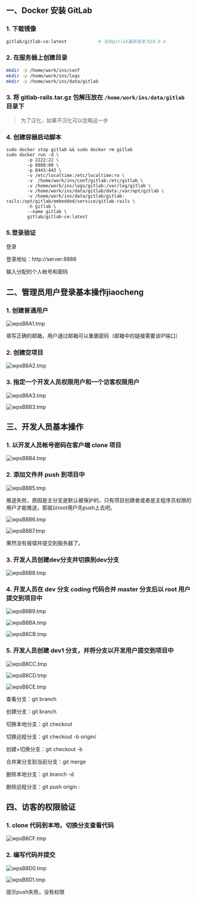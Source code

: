 ## 一、Docker 安装 GitLab

### 1. 下载镜像

```bash
gitlab/gitlab-ce:latest            # 当前gitlab最新版本为10.0.4
```

### 2. 在服务器上创建目录

```bash
mkdir -p /home/work/ins/conf
mkdir -p /home/work/ins/logs
mkdir -p /home/work/ins/data/gitlab
```

### 3. 将 gitlab-rails.tar.gz 包解压放在 `/home/work/ins/data/gitlab` 目录下  

> 为了汉化，如果不汉化可以忽略这一步

### 4. 创建容器启动脚本
```shell
sudo docker stop gitlab && sudo docker rm gitlab
sudo docker run -d \
        -p 2222:22 \
        -p 8888:80 \
        -p 8443:443 \
        -v /etc/localtime:/etc/localtime:ro \
        -v  /home/work/ins/conf/gitlab:/etc/gitlab \
        -v /home/work/ins/logs/gitlab:/var/log/gitlab \
        -v /home/work/ins/data/gitlab/data:/var/opt/gitlab \
        -v /home/work/ins/data/gitlab/gitlab-rails:/opt/gitlab/embedded/service/gitlab-rails \
        -h gitlab \
        --name gitlab \
        gitlab/gitlab-ce:latest
```

### 5.登录验证

登录

登录地址：http://server:8888

输入分配的个人帐号和密码

## 二、管理员用户登录基本操作jiaocheng

### 1. 创建普通用户

![wpsB8A1.tmp](http://images2017.cnblogs.com/blog/1059167/201710/1059167-20171020120203209-325849472.jpg)

填写正确的邮箱，用户通过邮箱可以重置密码（邮箱中的链接需要该IP端口）

### 2. 创建空项目

![wpsB8A2.tmp](https://images2017.cnblogs.com/blog/1059167/201710/1059167-20171020120204693-21424732.jpg)

### 3. 指定一个开发人员权限用户和一个访客权限用户

![wpsB8A3.tmp](https://images2017.cnblogs.com/blog/1059167/201710/1059167-20171020120205990-55109058.jpg)

![wpsB8B3.tmp](https://images2017.cnblogs.com/blog/1059167/201710/1059167-20171020120206896-1943764755.jpg)

## 三、开发人员基本操作

### 1. 以开发人员帐号密码在客户端 clone 项目

![wpsB8B4.tmp](https://images2017.cnblogs.com/blog/1059167/201710/1059167-20171020120207787-1971299956.jpg)

### 2. 添加文件并 push 到项目中

![wpsB8B5.tmp](https://images2017.cnblogs.com/blog/1059167/201710/1059167-20171020120212381-1306511292.jpg)

推送失败，原因是主分支是默认被保护的，只有项目创建者或者是主程序员权限的用户才能推送，那就以root用户先push上去吧。

![wpsB8B6.tmp](https://images2017.cnblogs.com/blog/1059167/201710/1059167-20171020120215006-160209836.jpg)

![wpsB8B7.tmp](https://images2017.cnblogs.com/blog/1059167/201710/1059167-20171020120224021-661476600.jpg)

果然没有报错并提交到服务器了。

### 3. 开发人员创建dev分支并切换到dev分支

![wpsB8B8.tmp](https://images2017.cnblogs.com/blog/1059167/201710/1059167-20171020120225396-2105200224.jpg)

### 4. 开发人员在 dev 分支 coding 代码合并 master 分支后以 root 用户提交到项目中

![wpsB8B9.tmp](https://images2017.cnblogs.com/blog/1059167/201710/1059167-20171020120226334-151196640.jpg)

![wpsB8BA.tmp](https://images2017.cnblogs.com/blog/1059167/201710/1059167-20171020120227099-1042903460.jpg)

![wpsB8CB.tmp](https://images2017.cnblogs.com/blog/1059167/201710/1059167-20171020120227818-163300518.jpg)

### 5. 开发人员创建 dev1 分支，并将分支以开发用户提交到项目中

![wpsB8CC.tmp](https://images2017.cnblogs.com/blog/1059167/201710/1059167-20171020120228881-171035472.jpg)

![wpsB8CD.tmp](https://images2017.cnblogs.com/blog/1059167/201710/1059167-20171020120229631-1973399909.jpg)

![wpsB8CE.tmp](https://images2017.cnblogs.com/blog/1059167/201710/1059167-20171020120230381-1577890118.jpg)

查看分支：git branch

创建分支：git branch <name>

切换本地分支：git checkout <name>

切换远程分支：git checkout -b <localname> origin/<name>

创建+切换分支：git checkout -b <name>

合并某分支到当前分支：git merge <name>

删除本地分支：git branch -d <name>

删除远程分支：git push origin :<name>

## 四、访客的权限验证

### 1. clone 代码到本地，切换分支查看代码

![wpsB8CF.tmp](https://images2017.cnblogs.com/blog/1059167/201710/1059167-20171020120231271-1061333702.jpg)

### 2. 编写代码并提交

![wpsB8D0.tmp](https://images2017.cnblogs.com/blog/1059167/201710/1059167-20171020120232568-504541557.jpg)

![wpsB8D1.tmp](https://images2017.cnblogs.com/blog/1059167/201710/1059167-20171020120233849-77743608.jpg)

提示push失败，没有权限
